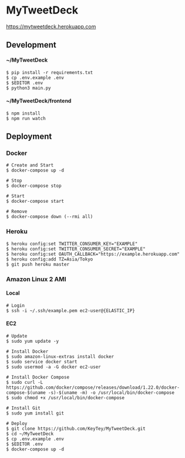 # MyTweetDeck

https://mytweetdeck.herokuapp.com

## Development

#### ~/MyTweetDeck

```shell
$ pip install -r requirements.txt
$ cp .env.example .env
$ $EDITOR .env
$ python3 main.py
```

#### ~/MyTweetDeck/frontend

```shell
$ npm install
$ npm run watch
```

## Deployment

### Docker

```shell
# Create and Start
$ docker-compose up -d

# Stop
$ docker-compose stop

# Start
$ docker-compose start

# Remove
$ docker-compose down (--rmi all)
```

### Heroku

```shell
$ heroku config:set TWITTER_CONSUMER_KEY="EXAMPLE"
$ heroku config:set TWITTER_CONSUMER_SECRET="EXAMPLE"
$ heroku config:set OAUTH_CALLBACK="https://example.herokuapp.com"
$ heroku config:add TZ=Asia/Tokyo
$ git push heroku master
```

### Amazon Linux 2 AMI

#### Local

```shell
# Login
$ ssh -i ~/.ssh/example.pem ec2-user@{ELASTIC_IP}
```

#### EC2

```shell
# Update
$ sudo yum update -y

# Install Docker
$ sudo amazon-linux-extras install docker
$ sudo service docker start
$ sudo usermod -a -G docker ec2-user

# Install Docker Compose
$ sudo curl -L https://github.com/docker/compose/releases/download/1.22.0/docker-compose-$(uname -s)-$(uname -m) -o /usr/local/bin/docker-compose
$ sudo chmod +x /usr/local/bin/docker-compose

# Install Git
$ sudo yum install git

# Deploy
$ git clone https://github.com/KeyTey/MyTweetDeck.git
$ cd ~/MyTweetDeck
$ cp .env.example .env
$ $EDITOR .env
$ docker-compose up -d
```
